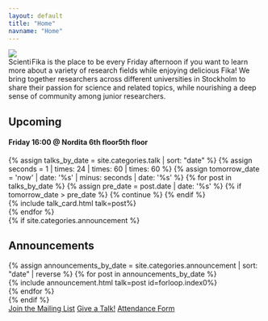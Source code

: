 ```yaml
---
layout: default
title: "Home"
navname: "Home"
---
```

<div class="container">
    <div class="row flex-column-reverse flex-lg-row justify-content-between">
        <div class="col-lg-9">
            <div class="mb-5 row">
                <div class="col-4 col-lg-2">
                    <img class="img-fluid" src="{% link assets/Scientifika-logo.svg %}"/>
                </div>
                <div class="col-8 col-lg-10">
                    <span class="col sf-logo fw-bold display-6">
                        <span class="text-primary" style="margin-right: -0.2em;">Scienti</span>
                        <span class="text-secondary">Fika</span>
                    </span>
                    is the place to be every Friday afternoon if you want to learn more about a variety of research fields while enjoying delicious Fika! We bring together researchers across different universities in Stockholm to share their passion for science and related topics, while nourishing a deep sense of community among junior researchers.
                </div>
            </div>
            <div id="sf-upcoming-section">
                <h2>Upcoming</h2>
                <h4>Friday 16:00 @ Nordita <span class="thick-strikethrough">6th floor</span><span class="text-secondary">5th floor</span></h4>
                <div class="row" id="sf-upcoming">
                    {% assign talks_by_date = site.categories.talk | sort: "date" %}
                    <!-- This skips all the posts which are in the past, so the main page has a smaller loading time -->
                    {% assign seconds = 1 | times: 24 | times: 60 | times: 60 %}
                    {% assign tomorrow_date = 'now' | date: '%s' | minus: seconds | date: '%s' %}
                    {% for post in talks_by_date %}
                    {% assign pre_date = post.date | date: '%s' %}
                    {% if tomorrow_date > pre_date %} {% continue %} {% endif %}
                    <div class="col-lg-12 sf-talk-card d-none" data-date='{{ post.date | date: "%Y-%m-%d" }}'>
                    {% include talk_card.html talk=post%}
                    </div>
                    {% endfor %}
                </div>
            </div>
            {% if site.categories.announcement %}
            <h2 class="mt-5">Announcements</h2>
            <div class="row" id="sf-announcements">
                {% assign announcements_by_date = site.categories.announcement | sort: "date" | reverse %}
                {% for post in announcements_by_date %}
                <div class="" data-date='{{ post.date | date: "%Y-%m-%d" }}'>
                {% include announcement.html talk=post id=forloop.index0%}
                </div>
                {% endfor %}
            </div>
            {% endif %}
        </div>
        <div class="col-lg-3 d-lg-flex mb-4 justify-content-start flex-column">
            <a class="btn btn-primary w-lg-75 m-2 fs-5 text-light" target="_blank" href="https://docs.google.com/forms/d/e/1FAIpQLSegmOTDLDQ46egDfAdh-JB_QHjRMoDtNGT7lrPMFF4GKLvyCw/viewform?usp=sharing">Join the Mailing List</a>
            <a class="btn btn-primary w-lg-75 m-2 fs-5 text-light" target="_blank" href="https://docs.google.com/forms/d/e/1FAIpQLSdvz9m5FOU57K3mNYNjH04mTR2UGB1KAubC5khwf6u6_u0NUg/viewform?usp=sf_link">Give a Talk!</a>
            <a class="btn btn-primary w-lg-75 m-2 fs-5 text-light" target="_blank" href="https://docs.google.com/forms/d/e/1FAIpQLScB_JMoqayw-absw3h_QmKlvyxnLHYckkmsoyeT4fbrG1NThg/viewform?usp=sf_link">Attendance Form</a>
        </div>
    </div>
</div>

<script defer src="{{site.baseurl}}/assets/js/upcoming.js"></script>
